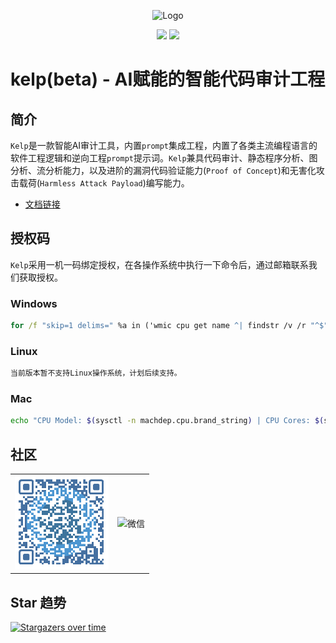 <p align="center">
  <!-- Logo -->
  <img src="img/logo.png" alt="Logo">
</p>

<div align="center">
  <!-- Badges -->
  <img src="https://img.shields.io/badge/Windows-supported-0078D6.svg">
  <img src="https://img.shields.io/badge/Mac-supported-BFBFBF.svg">
</div>

<p align="center">
  <!-- Title -->
  <h1>kelp(beta) - AI赋能的智能代码审计工程</h1>
</p>



## 简介

`Kelp`是一款智能AI审计工具，内置`prompt`集成工程，内置了各类主流编程语言的软件工程逻辑和逆向工程`prompt`提示词。`Kelp`兼具代码审计、静态程序分析、图分析、流分析能力，以及进阶的漏洞代码验证能力(`Proof of Concept`)和无害化攻击载荷(`Harmless Attack Payload`)编写能力。

- [文档链接](https://zalw1ah0mdh.feishu.cn/docx/M6ludduTloxmEExAeo5cScUcnTg?from=from_copylink)


## 授权码

`Kelp`采用一机一码绑定授权，在各操作系统中执行一下命令后，通过邮箱联系我们获取授权。

### Windows

```cmd
for /f "skip=1 delims=" %a in ('wmic cpu get name ^| findstr /v /r "^$"') do @if not defined cpuName set "cpuName=%a" & echo|set /p ="CPU Model: %cpuName% | CPU Cores: %NUMBER_OF_PROCESSORS% | OS: %OS% | Architecture: %PROCESSOR_ARCHITECTURE%"
```

### Linux

```bash
当前版本暂不支持Linux操作系统，计划后续支持。
```

### Mac

```bash
echo "CPU Model: $(sysctl -n machdep.cpu.brand_string) | CPU Cores: $(sysctl -n hw.ncpu) | OS: $(uname -s) | Architecture: $(uname -m)"
```


## 社区

|    |    |
|--------|--------|
| ![微信](img/wechat.png)  | ![微信](img/planet.png) |


## Star 趋势
[![Stargazers over time](https://starchart.cc/bayuncao/Kelp.svg?variant=adaptive)](https://starchart.cc/bayuncao/Kelp)


